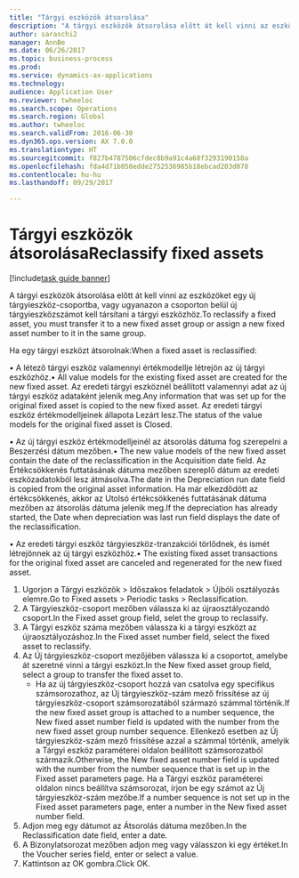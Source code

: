 ```yaml
--- 
title: "Tárgyi eszközök átsorolása"
description: "A tárgyi eszközök átsorolása előtt át kell vinni az eszközöket egy új tárgyieszköz-csoportba, vagy ugyanazon a csoporton belül új tárgyieszközszámot kell társítani a tárgyi eszközhöz."
author: saraschi2
manager: AnnBe
ms.date: 06/26/2017
ms.topic: business-process
ms.prod: 
ms.service: dynamics-ax-applications
ms.technology: 
audience: Application User
ms.reviewer: twheeloc
ms.search.scope: Operations
ms.search.region: Global
ms.author: twheeloc
ms.search.validFrom: 2016-06-30
ms.dyn365.ops.version: AX 7.0.0
ms.translationtype: HT
ms.sourcegitcommit: f827b4787506cfdec8b9a91c4a68f3293190158a
ms.openlocfilehash: fda4d71b050edde2752536985b18ebcad203d078
ms.contentlocale: hu-hu
ms.lasthandoff: 09/29/2017

---
```

# <a name="reclassify-fixed-assets"></a><span data-ttu-id="a96d2-103">Tárgyi eszközök átsorolása</span><span class="sxs-lookup"><span data-stu-id="a96d2-103">Reclassify fixed assets</span></span>

[!include[task guide banner](../../includes/task-guide-banner.md)]

<span data-ttu-id="a96d2-104">A tárgyi eszközök átsorolása előtt át kell vinni az eszközöket egy új tárgyieszköz-csoportba, vagy ugyanazon a csoporton belül új tárgyieszközszámot kell társítani a tárgyi eszközhöz.</span><span class="sxs-lookup"><span data-stu-id="a96d2-104">To reclassify a fixed asset, you must transfer it to a new fixed asset group or assign a new fixed asset number to it in the same group.</span></span> 

<span data-ttu-id="a96d2-105">Ha egy tárgyi eszközt átsorolnak:</span><span class="sxs-lookup"><span data-stu-id="a96d2-105">When a fixed asset is reclassified:</span></span>

<span data-ttu-id="a96d2-106">• A létező tárgyi eszköz valamennyi értékmodellje létrejön az új tárgyi eszközhöz.</span><span class="sxs-lookup"><span data-stu-id="a96d2-106">• All value models for the existing fixed asset are created for the new fixed asset.</span></span> <span data-ttu-id="a96d2-107">Az eredeti tárgyi eszköznél beállított valamennyi adat az új tárgyi eszköz adataként jelenik meg.</span><span class="sxs-lookup"><span data-stu-id="a96d2-107">Any information that was set up for the original fixed asset is copied to the new fixed asset.</span></span> <span data-ttu-id="a96d2-108">Az eredeti tárgyi eszköz értékmodelljeinek állapota Lezárt lesz.</span><span class="sxs-lookup"><span data-stu-id="a96d2-108">The status of the value models for the original fixed asset is Closed.</span></span> 

<span data-ttu-id="a96d2-109">• Az új tárgyi eszköz értékmodelljeinél az átsorolás dátuma fog szerepelni a Beszerzési dátum mezőben.</span><span class="sxs-lookup"><span data-stu-id="a96d2-109">• The new value models of the new fixed asset contain the date of the reclassification in the Acquisition date field.</span></span> <span data-ttu-id="a96d2-110">Az Értékcsökkenés futtatásának dátuma mezőben szereplő dátum az eredeti eszközadatokból lesz átmásolva.</span><span class="sxs-lookup"><span data-stu-id="a96d2-110">The date in the Depreciation run date field is copied from the original asset information.</span></span> <span data-ttu-id="a96d2-111">Ha már elkezdődött az értékcsökkenés, akkor az Utolsó értékcsökkenés futtatásának dátuma mezőben az átsorolás dátuma jelenik meg.</span><span class="sxs-lookup"><span data-stu-id="a96d2-111">If the depreciation has already started, the Date when depreciation was last run field displays the date of the reclassification.</span></span> 

<span data-ttu-id="a96d2-112">• Az eredeti tárgyi eszköz tárgyieszköz-tranzakciói törlődnek, és ismét létrejönnek az új tárgyi eszközhöz.</span><span class="sxs-lookup"><span data-stu-id="a96d2-112">• The existing fixed asset transactions for the original fixed asset are canceled and regenerated for the new fixed asset.</span></span>

1. <span data-ttu-id="a96d2-113">Ugorjon a Tárgyi eszközök > Időszakos feladatok > Újbóli osztályozás elemre.</span><span class="sxs-lookup"><span data-stu-id="a96d2-113">Go to Fixed assets > Periodic tasks > Reclassification.</span></span>
2. <span data-ttu-id="a96d2-114">A Tárgyieszköz-csoport mezőben válassza ki az újraosztályozandó csoport.</span><span class="sxs-lookup"><span data-stu-id="a96d2-114">In the Fixed asset group field, selet the group to reclassify.</span></span>
3. <span data-ttu-id="a96d2-115">A Tárgyi eszköz száma mezőben válassza ki a tárgyi eszközt az újraosztályozáshoz.</span><span class="sxs-lookup"><span data-stu-id="a96d2-115">In the Fixed asset number field, select the fixed asset to reclassify.</span></span>
4. <span data-ttu-id="a96d2-116">Az Új tárgyieszköz-csoport mezőjében válassza ki a csoportot, amelybe át szeretné vinni a tárgyi eszközt.</span><span class="sxs-lookup"><span data-stu-id="a96d2-116">In the New fixed asset group field, select a group to transfer the fixed asset to.</span></span>
    * <span data-ttu-id="a96d2-117">Ha az új tárgyieszköz-csoport hozzá van csatolva egy specifikus számsorozathoz, az Új tárgyieszköz-szám mező frissítése az új tárgyieszköz-csoport számsorozatából származó számmal történik.</span><span class="sxs-lookup"><span data-stu-id="a96d2-117">If the new fixed asset group is attached to a number sequence, the New fixed asset number field is updated with the number from the new fixed asset group number sequence.</span></span> <span data-ttu-id="a96d2-118">Ellenkező esetben az Új tárgyieszköz-szám mező frissítése azzal a számmal történik, amelyik a Tárgyi eszköz paraméterei oldalon beállított számsorozatból származik.</span><span class="sxs-lookup"><span data-stu-id="a96d2-118">Otherwise, the New fixed asset number field is updated with the number from the number sequence that is set up in the Fixed asset parameters page.</span></span> <span data-ttu-id="a96d2-119">Ha a Tárgyi eszköz paraméterei oldalon nincs beállítva számsorozat, írjon be egy számot az Új tárgyieszköz-szám mezőbe.</span><span class="sxs-lookup"><span data-stu-id="a96d2-119">If a number sequence is not set up in the Fixed asset parameters page, enter a number in the New fixed asset number field.</span></span>  
5. <span data-ttu-id="a96d2-120">Adjon meg egy dátumot az Átsorolás dátuma mezőben.</span><span class="sxs-lookup"><span data-stu-id="a96d2-120">In the Reclassification date field, enter a date.</span></span>
6. <span data-ttu-id="a96d2-121">A Bizonylatsorozat mezőben adjon meg vagy válasszon ki egy értéket.</span><span class="sxs-lookup"><span data-stu-id="a96d2-121">In the Voucher series field, enter or select a value.</span></span>
7. <span data-ttu-id="a96d2-122">Kattintson az OK gombra.</span><span class="sxs-lookup"><span data-stu-id="a96d2-122">Click OK.</span></span>


